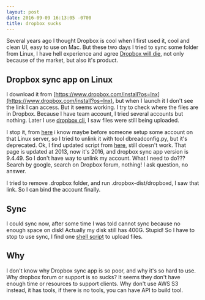 ```yaml
---
layout: post
date: 2016-09-09 16:13:05 -0700
title: dropbox sucks
---
```


Several years ago I thought Dropbox is cool when I first used it, cool and clean UI, easy to use on Mac. But these two days I tried to sync some folder from Linux, I have hell experience and agree [Dropbox will die](https://alexdanco.com/2015/08/24/dropbox-the-first-dead-decacorn/), not only because of the market, but also it's product.

## Dropbox sync app on Linux
I download it from [https://www.dropbox.com/install?os=lnx](https://www.dropbox.com/install?os=lnx), but when I launch it I don't see the link I can access. But it seems working. I try to check where the files are in Dropbox. Because I have team account, I tried several accounts but nothing. Later I use [dropbox cli](https://www.dropbox.com/en/help/9192), I saw files were still being uploaded.

I stop it, from [here](http://www.dropboxwiki.com/tips-and-tricks/install-dropbox-in-an-entirely-text-based-linux-environment) i know maybe before someone setup some account on that Linux server, so I tried to unlink it with tool dbreadconfig.py, but it's deprecated. Ok, I find updated script from [here](http://www.dropboxwiki.com/dropbox-addons/pydropboxvalues), still doesn't work. That page is updated at 2013, now it's 2016, and dropbox sync app version is 9.4.49. So I don't have way to unlink my account. What I need to do??? Search by google, search on Dropbox forum, nothing! I ask question, no answer.

I tried to remove .dropbox folder, and run .dropbox-dist/dropboxd, I saw that link. So I can bind the account finally.

## Sync
I could sync now, after some time I was told cannot sync because no enough space on disk! Actually my disk still has 400G. Stupid! So I have to stop to use sync, I find one [shell script](https://github.com/andreafabrizi/Dropbox-Uploader) to upload files.

## Why
I don't know why Dropbox sync app is so poor, and why it's so hard to use. Why dropbox forum or support is so sucks? It seems they don't have enough time or resources to support clients. Why don't use AWS S3 instead, it has tools, if there is no tools, you can have API to build tool.
